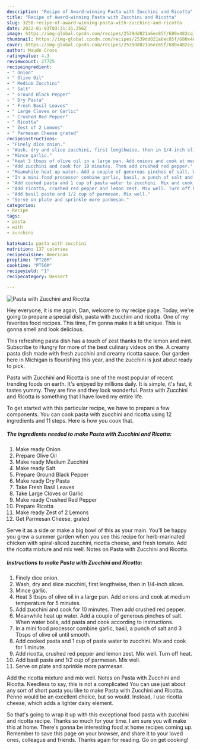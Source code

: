 ```yaml
---
description: "Recipe of Award-winning Pasta with Zucchini and Ricotta"
title: "Recipe of Award-winning Pasta with Zucchini and Ricotta"
slug: 3250-recipe-of-award-winning-pasta-with-zucchini-and-ricotta
date: 2022-01-03T03:31:31.356Z
image: https://img-global.cpcdn.com/recipes/2539dd021a6ec85f/680x482cq70/pasta-with-zucchini-and-ricotta-recipe-main-photo.jpg
thumbnail: https://img-global.cpcdn.com/recipes/2539dd021a6ec85f/680x482cq70/pasta-with-zucchini-and-ricotta-recipe-main-photo.jpg
cover: https://img-global.cpcdn.com/recipes/2539dd021a6ec85f/680x482cq70/pasta-with-zucchini-and-ricotta-recipe-main-photo.jpg
author: Maude Cross
ratingvalue: 4.3
reviewcount: 27725
recipeingredient:
- " Onion"
- " Olive Oil"
- " Medium Zucchini"
- " Salt"
- " Ground Black Pepper"
- " Dry Pasta"
- " Fresh Basil Leaves"
- " Large Cloves or Garlic"
- " Crushed Red Pepper"
- " Ricotta"
- " Zest of 2 Lemons"
- " Parmesan Cheese grated"
recipeinstructions:
- "Finely dice onion."
- "Wash, dry and slice zucchini, first lengthwise, then in 1/4-inch slices."
- "Mince garlic."
- "Heat 3 tbsps of olive oil in a large pan. Add onions and cook at medium temperature for 5 minutes."
- "Add zucchini and cook for 10 minutes. Then add crushed red pepper."
- "Meanwhile heat up water. Add a couple of generous pinches of salt. When water boils, add pasta and cook according to instructions."
- "In a mini food processor combine garlic, basil, a punch of salt and 3 Tbsps of olive oil until smooth."
- "Add cooked pasta and 1 cup of pasta water to zucchini. Mix and cook for 1 minute."
- "Add ricotta, crushed red pepper and lemon zest. Mix well. Turn off heat."
- "Add basil paste and 1/2 cup of parmesan. Mix well."
- "Serve on plate and sprinkle more parmesan."
categories:
- Recipe
tags:
- pasta
- with
- zucchini

katakunci: pasta with zucchini 
nutrition: 137 calories
recipecuisine: American
preptime: "PT26M"
cooktime: "PT56M"
recipeyield: "1"
recipecategory: Dessert

---
```



![Pasta with Zucchini and Ricotta](https://img-global.cpcdn.com/recipes/2539dd021a6ec85f/680x482cq70/pasta-with-zucchini-and-ricotta-recipe-main-photo.jpg)

Hey everyone, it is me again, Dan, welcome to my recipe page. Today, we're going to prepare a special dish, pasta with zucchini and ricotta. One of my favorites food recipes. This time, I'm gonna make it a bit unique. This is gonna smell and look delicious.

This refreshing pasta dish has a touch of zest thanks to the lemon and mint. Subscribe to Hungry for more of the best culinary videos on the. A creamy pasta dish made with fresh zucchini and creamy ricotta sauce. Our garden here in Michigan is flourishing this year, and the zucchini is just about ready to pick.

Pasta with Zucchini and Ricotta is one of the most popular of recent trending foods on earth. It's enjoyed by millions daily. It is simple, it's fast, it tastes yummy. They are fine and they look wonderful. Pasta with Zucchini and Ricotta is something that I have loved my entire life.


To get started with this particular recipe, we have to prepare a few components. You can cook pasta with zucchini and ricotta using 12 ingredients and 11 steps. Here is how you cook that.

<!--inarticleads1-->

##### The ingredients needed to make Pasta with Zucchini and Ricotta:

1. Make ready  Onion
1. Prepare  Olive Oil
1. Make ready  Medium Zucchini
1. Make ready  Salt
1. Prepare  Ground Black Pepper
1. Make ready  Dry Pasta
1. Take  Fresh Basil Leaves
1. Take  Large Cloves or Garlic
1. Make ready  Crushed Red Pepper
1. Prepare  Ricotta
1. Make ready  Zest of 2 Lemons
1. Get  Parmesan Cheese, grated


Serve it as a side or make a big bowl of this as your main. You&#39;ll be happy you grew a summer garden when you see this recipe for herb-marinated chicken with spiral-sliced zucchini, ricotta cheese, and fresh tomato. Add the ricotta mixture and mix well. Notes on Pasta with Zucchini and Ricotta. 

<!--inarticleads2-->

##### Instructions to make Pasta with Zucchini and Ricotta:

1. Finely dice onion.
1. Wash, dry and slice zucchini, first lengthwise, then in 1/4-inch slices.
1. Mince garlic.
1. Heat 3 tbsps of olive oil in a large pan. Add onions and cook at medium temperature for 5 minutes.
1. Add zucchini and cook for 10 minutes. Then add crushed red pepper.
1. Meanwhile heat up water. Add a couple of generous pinches of salt. When water boils, add pasta and cook according to instructions.
1. In a mini food processor combine garlic, basil, a punch of salt and 3 Tbsps of olive oil until smooth.
1. Add cooked pasta and 1 cup of pasta water to zucchini. Mix and cook for 1 minute.
1. Add ricotta, crushed red pepper and lemon zest. Mix well. Turn off heat.
1. Add basil paste and 1/2 cup of parmesan. Mix well.
1. Serve on plate and sprinkle more parmesan.


Add the ricotta mixture and mix well. Notes on Pasta with Zucchini and Ricotta. Needless to say, this is not a complicated You can use just about any sort of short pasta you like to make Pasta with Zucchini and Ricotta. Penne would be an excellent choice, but so would. Instead, I use ricotta cheese, which adds a lighter dairy element. 

So that's going to wrap it up with this exceptional food pasta with zucchini and ricotta recipe. Thanks so much for your time. I am sure you will make this at home. There's gonna be interesting food at home recipes coming up. Remember to save this page on your browser, and share it to your loved ones, colleague and friends. Thanks again for reading. Go on get cooking!
